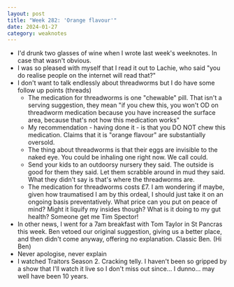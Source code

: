 ```yaml
---
layout: post
title: "Week 282: 'Orange flavour'"
date: 2024-01-27
category: weaknotes
---
```

* I'd drunk two glasses of wine when I wrote last week's weeknotes. In case that wasn't obvious.
* I was so pleased with myself that I read it out to Lachie, who said "you do realise people on the internet will read that?"
* I don't want to talk endlessly about threadworms but I do have some follow up points (threads)
  * The medication for threadworms is one "chewable" pill. That isn't a serving suggestion, they mean "if you chew this, you won't OD on threadworm medication because you have increased the surface area, because that's not how this medication works"
  * My recommendation - having done it - is that you DO NOT chew this medication. Claims that it is "orange flavour" are substantially oversold.
  * The thing about threadworms is that their eggs are invisible to the naked eye. You could be inhaling one right now. We call could.
  * Send your kids to an outdoorsy nursery they said. The outside is good for them they said. Let them scrabble around in mud they said. What they didn't say is that's where the threadworms are.
  * The medication for threadworms costs £7. I am wondering if maybe, given how traumatised I am by this ordeal, I should just take it on an ongoing basis preventatively. What price can you put on peace of mind? Might it liquify my insides though? What is it doing to my gut health? Someone get me Tim Spector!
* In other news, I went for a 7am breakfast with Tom Taylor in St Pancras this week. Ben vetoed our original suggestion, giving us a better place, and then didn't come anyway, offering no explanation. Classic Ben. (Hi Ben)
* Never apologise, never explain
* I watched Traitors Season 2. Cracking telly. I haven't been so gripped by a show that I'll watch it live so I don't miss out since... I dunno... may well have been 10 years.
